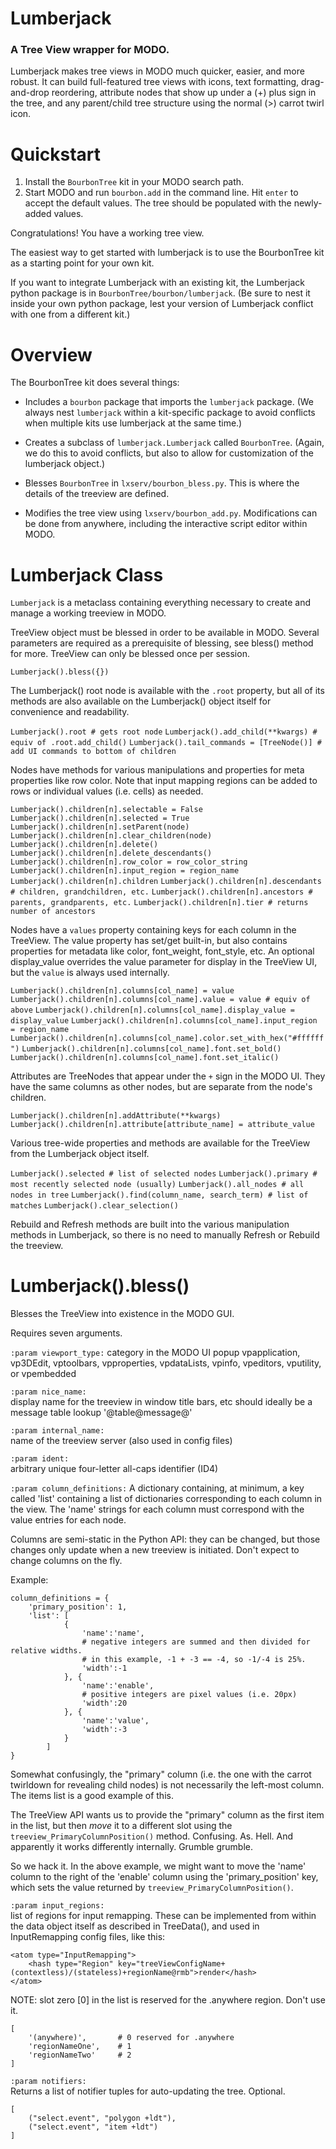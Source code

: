 # Lumberjack
### A Tree View wrapper for MODO.

Lumberjack makes tree views in MODO much quicker, easier, and more robust. It can build full-featured tree views with icons, text formatting, drag-and-drop reordering, attribute nodes that show up under a (+) plus sign in the tree, and any parent/child tree structure using the normal (>) carrot twirl icon.

# Quickstart

1. Install the `BourbonTree` kit in your MODO search path.
2. Start MODO and run `bourbon.add` in the command line. Hit `enter` to accept the default values. The tree should be populated with the newly-added values.

Congratulations! You have a working tree view.

The easiest way to get started with lumberjack is to use the BourbonTree kit as a starting point for your own kit.

If you want to integrate Lumberjack with an existing kit, the Lumberjack python package is in `BourbonTree/bourbon/lumberjack`. (Be sure to nest it inside your own python package, lest your version of Lumberjack conflict with one from a different kit.)

# Overview

The BourbonTree kit does several things:

- Includes a `bourbon` package that imports the `lumberjack` package. (We always nest `lumberjack` within
  a kit-specific package to avoid conflicts when multiple kits use lumberjack at the same time.)

- Creates a subclass of `lumberjack.Lumberjack` called `BourbonTree`. (Again, we do this to avoid conflicts, but also to allow for customization of the lumberjack object.)

- Blesses `BourbonTree` in `lxserv/bourbon_bless.py`. This is where the details of the treeview are defined.

- Modifies the tree view using `lxserv/bourbon_add.py`. Modifications can be done from anywhere, including the interactive script editor within MODO.

# Lumberjack Class

`Lumberjack` is a metaclass containing everything necessary to create
and manage a working treeview in MODO.

TreeView object must be blessed in order to be available in MODO.
Several parameters are required as a prerequisite of blessing, see
bless() method for more. TreeView can only be blessed
once per session.

`Lumberjack().bless({})`

The Lumberjack() root node is available with the `.root` property, but
all of its methods are also available on the Lumberjack() object itself
for convenience and readability.

`Lumberjack().root # gets root node`
`Lumberjack().add_child(**kwargs) # equiv of .root.add_child()`
`Lumberjack().tail_commands = [TreeNode()] # add UI commands to bottom of children`

Nodes have methods for various manipulations and properties for meta
properties like row color. Note that input mapping regions can be added
to rows or individual values (i.e. cells) as needed.

`Lumberjack().children[n].selectable = False`
`Lumberjack().children[n].selected = True`
`Lumberjack().children[n].setParent(node)`
`Lumberjack().children[n].clear_children(node)`
`Lumberjack().children[n].delete()`
`Lumberjack().children[n].delete_descendants()`
`Lumberjack().children[n].row_color = row_color_string`
`Lumberjack().children[n].input_region = region_name`
`Lumberjack().children[n].children`
`Lumberjack().children[n].descendants # children, grandchildren, etc.`
`Lumberjack().children[n].ancestors # parents, grandparents, etc.`
`Lumberjack().children[n].tier # returns number of ancestors`

Nodes have a `values` property containing keys for each column in the
TreeView. The value property has set/get built-in, but also contains
properties for metadata like color, font_weight, font_style, etc.
An optional display_value overrides the value parameter for display
in the TreeView UI, but the `value` is always used internally.

`Lumberjack().children[n].columns[col_name] = value`
`Lumberjack().children[n].columns[col_name].value = value # equiv of above`
`Lumberjack().children[n].columns[col_name].display_value = display_value`
`Lumberjack().children[n].columns[col_name].input_region = region_name`
`Lumberjack().children[n].columns[col_name].color.set_with_hex("#ffffff")`
`Lumberjack().children[n].columns[col_name].font.set_bold()`
`Lumberjack().children[n].columns[col_name].font.set_italic()`

Attributes are TreeNodes that appear under the `+` sign in the MODO UI.
They have the same columns as other nodes, but are separate from the
node's children.

`Lumberjack().children[n].addAttribute(**kwargs)`
`Lumberjack().children[n].attribute[attribute_name] = attribute_value`

Various tree-wide properties and methods are available for the TreeView
from the Lumberjack object itself.

`Lumberjack().selected # list of selected nodes`
`Lumberjack().primary # most recently selected node (usually)`
`Lumberjack().all_nodes # all nodes in tree`
`Lumberjack().find(column_name, search_term) # list of matches`
`Lumberjack().clear_selection()`

Rebuild and Refresh methods are built into the various manipulation
methods in Lumberjack, so there is no need to manually Refresh or Rebuild
the treeview.

# Lumberjack().bless()

Blesses the TreeView into existence in the MODO GUI.

Requires seven arguments.

`:param viewport_type:`
category in the MODO UI popup
vpapplication, vp3DEdit, vptoolbars, vpproperties, vpdataLists,
vpinfo, vpeditors, vputility, or vpembedded

`:param nice_name:`       
display name for the treeview in window title bars, etc
should ideally be a message table lookup '@table@message@'

`:param internal_name:`   
name of the treeview server (also used in config files)

`:param ident:`           
arbitrary unique four-letter all-caps identifier (ID4)

`:param column_definitions:`
A dictionary containing, at minimum, a key called 'list' containing a list
of dictionaries corresponding to each column in the view. The 'name' strings
for each column must correspond with the value entries for each node.

Columns are semi-static in the Python API: they can be changed, but those
changes only update when a new treeview is initiated. Don't expect to change
columns on the fly.

Example:

```
column_definitions = {
    'primary_position': 1,
    'list': [
            {
                'name':'name',
                # negative integers are summed and then divided for relative widths.
                # in this example, -1 + -3 == -4, so -1/-4 is 25%.
                'width':-1
            }, {
                'name':'enable',
                # positive integers are pixel values (i.e. 20px)
                'width':20
            }, {
                'name':'value',
                'width':-3
            }
        ]
}
```

Somewhat confusingly, the "primary" column (i.e. the one with the carrot twirldown
for revealing child nodes) is not necessarily the left-most column. The items
list is a good example of this.

The TreeView API wants us to provide the "primary" column as the first item
in the list, but then _move_ it to a different slot using the `treeview_PrimaryColumnPosition()`
method. Confusing. As. Hell. And apparently it works differently internally.
Grumble grumble.

So we hack it. In the above example, we might want to move the 'name' column
to the right of the 'enable' column using the 'primary_position' key, which sets the
value returned by `treeview_PrimaryColumnPosition()`.

`:param input_regions:`   
list of regions for input remapping. These can be implemented from
within the data object itself as described in TreeData(), and used
in InputRemapping config files, like this:

```
<atom type="InputRemapping">
    <hash type="Region" key="treeViewConfigName+(contextless)/(stateless)+regionName@rmb">render</hash>
</atom>
```

NOTE: slot zero [0] in the list is reserved for the .anywhere region.
Don't use it.

```
[
    '(anywhere)',       # 0 reserved for .anywhere
    'regionNameOne',    # 1
    'regionNameTwo'     # 2
]
```

`:param notifiers:`       
Returns a list of notifier tuples for auto-updating the tree. Optional.
```
[
    ("select.event", "polygon +ldt"),
    ("select.event", "item +ldt")
]
```
